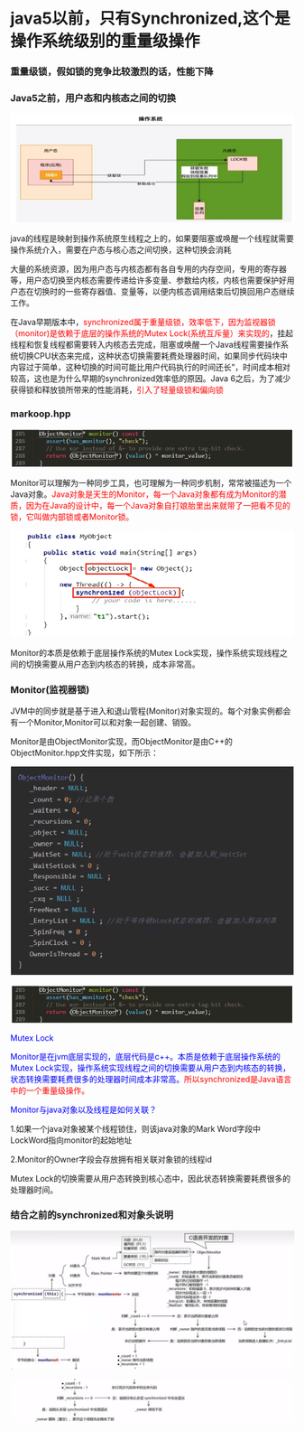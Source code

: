 # java5以前，只有Synchronized,这个是操作系统级别的重量级操作

### 重量级锁，假如锁的竞争比较激烈的话，性能下降

### Java5之前，用户态和内核态之间的切换

![](images/3.Java5之前的操作系统.jpg)

java的线程是映射到操作系统原生线程之上的，如果要阻塞或唤醒一个线程就需要操作系统介入，需要在户态与核心态之间切换，这种切换会消耗

大量的系统资源，因为用户态与内核态都有各自专用的内存空间，专用的寄存器等，用户态切换至内核态需要传递给许多变量、参数给内核，内核也需要保护好用户态在切换时的一些寄存器值、变量等，以便内核态调用结束后切换回用户态继续工作。

在Java早期版本中，<font color = 'red'>synchronized属于重量级锁，效率低下，因为监视器锁（monitor)是依赖于底层的操作系统的Mutex Lock(系统互斥量）来实现的</font>，挂起线程和恢复线程都需要转入内核态去完成，阻塞或唤醒一个Java线程需要操作系统切换CPU状态来完成，这种状态切换需要耗费处理器时间，如果同步代码块中内容过于简单，这种切换的时间可能比用户代码执行的时间还长”，时间成本相对较高，这也是为什么早期的synchronized效率低的原因。Java 6之后，为了减少获得锁和释放锁所带来的性能消耗，<font color = 'red'>引入了轻量级锁和偏向锁</font>

### markoop.hpp

![image-20230729104925210](images/4.markoop.hpp.png)

Monitor可以理解为一种同步工具，也可理解为一种同步机制，常常被描述为一个Java对象。<font color = 'red'>Java对象是天生的Monitor，每一个Java对象都有成为Monitor的潜质，因为在Java的设计中，每一个Java对象自打娘胎里出来就带了一把看不见的锁，它叫做内部锁或者Monitor锁。</font>

![image-20230730093722447](images/5.线程.png)

Monitor的本质是依赖于底层操作系统的Mutex Lock实现，操作系统实现线程之间的切换需要从用户态到内核态的转换，成本非常高。

### Monitor(监视器锁)

JVM中的同步就是基于进入和退山管程(Monitor)对象实现的。每个对象实例都会有一个Monitor,Monitor可以和对象一起创建、销毁。

Monitor是由ObjectMonitor实现，而ObjectMonitor是由C++的ObjectMonitor.hpp文件实现，如下所示：

![image-20230730094307825](images/6.ObjectMonitor.hpp.png)

![image-20230729104925210](images/4.markoop.hpp.png)

<font color = 'blue'> Mutex Lock </font>

<font color = 'blue'>Monitor是在jvm底层实现的，底层代码是c++。本质是依赖于底层操作系统的Mutex Lock实现，操作系统实现线程之间的切换需要从用户态到内核态的转换，状态转换需要耗费很多的处理器时间成本非常高。</font><font color = 'red'>所以synchronized是Java语言中的一个重量级操作。</font>

<font color = 'blue'> Monitor与java对象以及线程是如何关联？</font>

1.如果一个java对象被某个线程锁住，则该java对象的Mark Word字段中LockWord指向monitor的起始地址

2.Monitor的Owner字段会存放拥有相关联对象锁的线程id

Mutex Lock的切换需要从用户态转换到核心态中，因此状态转换需要耗费很多的处理器时间。

### 结合之前的synchronized和对象头说明

![image-20230730095621975](images/7.说明1.png)

![image-20230730100012149](images/8.说明2.png)



